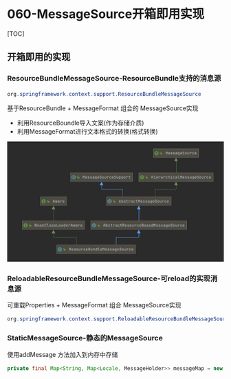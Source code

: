 # 060-MessageSource开箱即用实现

[TOC]

## 开箱即用的实现

### ResourceBundleMessageSource-ResourceBundle支持的消息源

```java
org.springframework.context.support.ResourceBundleMessageSource
```

基于ResourceBundle + MessageFormat 组合的 MessageSource实现

- 利用ResourceBoundle导入文案(作为存储介质)
- 利用MessageFormat进行文本格式的转换(格式转换)

![image-20201217211156231](../../assets/image-20201217211156231.png)

### ReloadableResourceBundleMessageSource-可reload的实现消息源

可重载Properties + MessageFormat 组合 MessageSource实现

```java
org.springframework.context.support.ReloadableResourceBundleMessageSource
```

### StaticMessageSource-静态的MessageSource

使用addMessage 方法加入到内存中存储

```java
private final Map<String, Map<Locale, MessageHolder>> messageMap = new HashMap<>();
```

